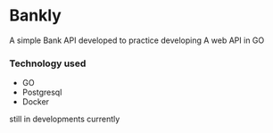 # Bankly

A simple Bank API developed to practice developing A web API in GO

### Technology used

- GO
- Postgresql
- Docker

still in developments currently
